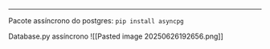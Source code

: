 
---

Pacote assíncrono do postgres: ``pip install asyncpg    ``

Database.py assíncrono
![[Pasted image 20250626192656.png]]